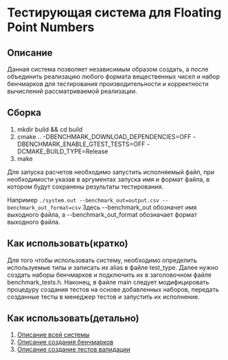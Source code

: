 # Тестирующая система для Floating Point Numbers
## Описание 
Данная система позволяет независимым образом создать, а после объединить реализацию любого формата вещественных чисел и набор бенчмарков для тестирования производительности и корректности вычислений рассматриваемой реализации.
## Сборка
1) mkdir build && cd build
2) cmake .. -DBENCHMARK_DOWNLOAD_DEPENDENCIES=OFF -DBENCHMARK_ENABLE_GTEST_TESTS=OFF -DCMAKE_BUILD_TYPE=Release
3) make

Для запуска расчетов необходимо запустить исполняемый файл, при необходимости указав в аргументах запуска имя и формат файла, в котором будут сохранены результаты тестирования.

Например
```./system.out --benchmark_out=output.csv --benchmark_out_format=csv```
Здесь --benchmark_out обозначет имя выходного файла, а --benchmark_out_format обозначает формат выходного файла.
## Как использовать(кратко)
Для того чтобы использовать систему, необходимо определить используемые типы и записать их alias в файле test_type. Далее нужно создать наборы бенчмарков и подключить их в заголовочном файле benchmark_tests.h. Наконец, в файле main следует модифицировать процедуру создания тестов на основе добавленных наборов, передать созданные тесты в менеджер тестов и запустить их исполнение.
## Как использовать(детально)
1) [Описание всей системы](https://github.com/ivlaryushkin/testsystem/wiki/%D0%9E%D0%BF%D0%B8%D1%81%D0%B0%D0%BD%D0%B8%D0%B5-%D1%80%D0%B0%D0%B1%D0%BE%D1%82%D1%8B-%D1%81%D0%B8%D1%81%D1%82%D0%B5%D0%BC%D1%8B)
2) [Описание создания бенчмарков](https://github.com/ivlaryushkin/testsystem/wiki/%D0%9E%D0%BF%D0%B8%D1%81%D0%B0%D0%BD%D0%B8%D0%B5-%D1%81%D0%BE%D0%B7%D0%B4%D0%B0%D0%BD%D0%B8%D1%8F-%D0%B1%D0%B5%D0%BD%D1%87%D0%BC%D0%B0%D1%80%D0%BA%D0%BE%D0%B2)
3) [Описание создание тестов валидации](https://github.com/ivlaryushkin/testsystem/wiki/%D0%9E%D0%BF%D0%B8%D1%81%D0%B0%D0%BD%D0%B8%D0%B5-%D1%80%D0%B0%D0%B1%D0%BE%D1%82%D1%8B-%D1%82%D0%B5%D1%81%D1%82%D0%BE%D0%B2-%D0%B2%D0%B0%D0%BB%D0%B8%D0%B4%D0%B0%D1%86%D0%B8%D0%B8)
